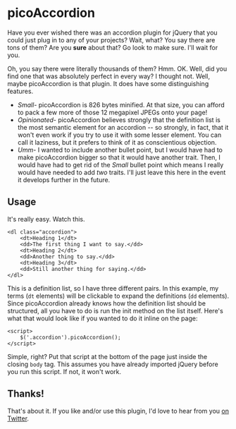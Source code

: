 # picoAccordion

Have you ever wished there was an accordion plugin for jQuery that you could just plug in to any of your projects? Wait, what? You say there are tons of them? Are you **sure** about that? Go look to make sure. I'll wait for you.





Oh, you say there were literally thousands of them? Hmm. OK. Well, did you find one that was absolutely perfect in every way? I thought not. Well, maybe picoAccordion is that plugin. It does have some distinguishing features.

* *Small*- picoAccordion is 826 bytes minified. At that size, you can afford to pack a few more of those 12 megapixel JPEGs onto your page!
* *Opinionated*- picoAccordion believes strongly that the definition list is the most semantic element for an accordion -- so strongly, in fact, that it won't even work if you try to use it with some lesser element. You can call it laziness, but it prefers to think of it as conscientious objection.
* *Umm*- I wanted to include another bullet point, but I would have had to make picoAccordion bigger so that it would have another trait. Then, I would have had to get rid of the *Small* bullet point which means I really would have needed to add *two* traits. I'll just leave this here in the event it develops further in the future.

## Usage
It's really easy. Watch this.

    <dl class="accordion">
        <dt>Heading 1</dt>
        <dd>The first thing I want to say.</dd>
        <dt>Heading 2</dt>
        <dd>Another thing to say.</dd>
        <dt>Heading 3</dt>
        <dd>Still another thing for saying.</dd>
    </dl>

This is a definition list, so I have three different pairs. In this example, my terms (`dt` elements) will be clickable to expand the definitions (`dd` elements). Since picoAccordion already knows how the definition list should be structured, all you have to do is run the init method on the list itself. Here's what that would look like if you wanted to do it inline on the page:

    <script>
        $('.accordion').picoAccordion();
    </script>

Simple, right? Put that script at the bottom of the page just inside the closing `body` tag. This assumes you have already imported jQuery before you run this script. If not, it won't work.

## Thanks!
That's about it. If you like and/or use this plugin, I'd love to hear from you [on Twitter](http://twitter.com/raddevon).